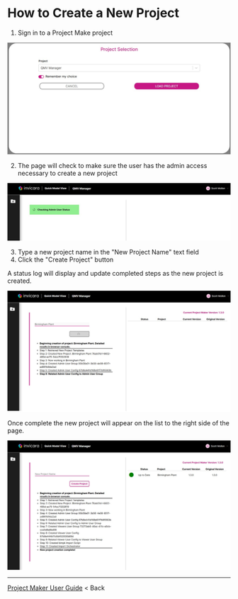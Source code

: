 # How to Create a New Project

1. Sign in to a Project Make project

![project maker project](../../img/project-select-maker.jpg)

2. The page will check to make sure the user has the admin access necessary to create a new project

![admin access check](../../img/proj-maker-admin-check.jpg)

3. Type a new project name in the "New Project Name" text field
4. Click the "Create Project" button

A status log will display and update completed steps as the new project is created.

![project in progress](../../img/proj-make-in-progress.jpg)

Once complete the new project will appear on the list to the right side of the page.

![project complete](../../img/proj-make-complete.jpg)

---
[Project Maker User Guide](./README.md) < Back